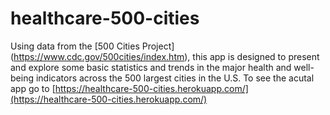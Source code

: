 # healthcare-500-cities
Using data from the [500 Cities Project] (https://www.cdc.gov/500cities/index.htm), this app is designed to present and explore some basic statistics and trends in the major health and well-being indicators across the 500 largest cities in the U.S. To see the acutal app go to [https://healthcare-500-cities.herokuapp.com/](https://healthcare-500-cities.herokuapp.com/)
